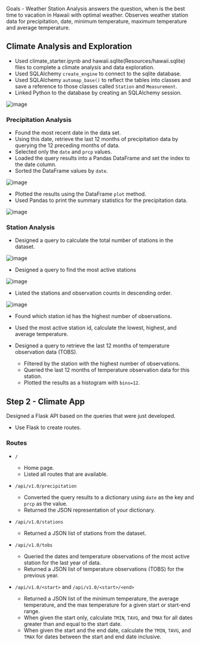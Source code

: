 Goals - Weather Station Analysis answers the question, when is the best time to vacation in Hawaii with optimal weather. Observes weather station data for precipitation, date, minimum temperature, maximum temperature and average temperature.  


## Climate Analysis and Exploration

* Used climate_starter.ipynb and hawaii.sqlite(Resources/hawaii.sqlite) files to complete a climate analysis and data exploration.
* Used SQLAlchemy `create_engine` to connect to the sqlite database.
* Used SQLAlchemy `automap_base()` to reflect the tables into classes and save a reference to those classes called `Station` and `Measurement`.
* Linked Python to the database by creating an SQLAlchemy session.

![image](https://user-images.githubusercontent.com/85321602/158704088-a7f27bac-4469-4bb0-903b-64dcfa8913a7.png)

### Precipitation Analysis

* Found the most recent date in the data set.
* Using this date, retrieve the last 12 months of precipitation data by querying the 12 preceding months of data.
* Selected only the `date` and `prcp` values.
* Loaded the query results into a Pandas DataFrame and set the index to the date column.
* Sorted the DataFrame values by `date`.

![image](https://user-images.githubusercontent.com/85321602/158704382-183dfdd0-83cc-4250-9e22-9e7ba06fde48.png)

* Plotted the results using the DataFrame `plot` method.
* Used Pandas to print the summary statistics for the precipitation data.

![image](https://user-images.githubusercontent.com/85321602/158704713-98d93b5d-72db-4608-bf9f-6fe3344fbbf7.png)

### Station Analysis

* Designed a query to calculate the total number of stations in the dataset.

![image](https://user-images.githubusercontent.com/85321602/158704909-19239095-4670-42b1-a67e-17aa9393fc9d.png)


* Designed a query to find the most active stations

![image](https://user-images.githubusercontent.com/85321602/158704961-1ff2461f-803d-42e0-a54a-1b82c5ea373e.png)

  * Listed the stations and observation counts in descending order.

![image](https://user-images.githubusercontent.com/85321602/158704976-dcfa317c-3551-4136-9f5f-0ac9930cb68f.png)

  * Found which station id has the highest number of observations.
  * Used the most active station id, calculate the lowest, highest, and average temperature.

* Designed a query to retrieve the last 12 months of temperature observation data (TOBS).
  * Filtered by the station with the highest number of observations.
  * Queried the last 12 months of temperature observation data for this station.
  * Plotted the results as a histogram with `bins=12`.

## Step 2 - Climate App

Designed a Flask API based on the queries that were just developed.
* Use Flask to create routes.

### Routes

* `/`
  * Home page.
  * Listed all routes that are available.

* `/api/v1.0/precipitation`
  * Converted the query results to a dictionary using `date` as the key and `prcp` as the value.
  * Returned the JSON representation of your dictionary.

* `/api/v1.0/stations`
  * Returned a JSON list of stations from the dataset.

* `/api/v1.0/tobs`
  * Queried the dates and temperature observations of the most active station for the last year of data.
  * Returned a JSON list of temperature observations (TOBS) for the previous year.

* `/api/v1.0/<start>` and `/api/v1.0/<start>/<end>`
  * Returned a JSON list of the minimum temperature, the average temperature, and the max temperature for a given start or start-end range.
  * When given the start only, calculate `TMIN`, `TAVG`, and `TMAX` for all dates greater than and equal to the start date.
  * When given the start and the end date, calculate the `TMIN`, `TAVG`, and `TMAX` for dates between the start and end date inclusive.
